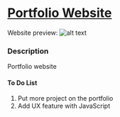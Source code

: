 # [Portfolio Website](https://stevesbong.github.io/)

Website preview: ![alt text](https://github.com/Stevesbong/Stevesbong.github.io/tree/master/img/portfolioscreenshot.png)
### Description

Portfolio website 






#### To Do List
1. Put more project on the portfolio
2. Add UX feature with JavaScript
